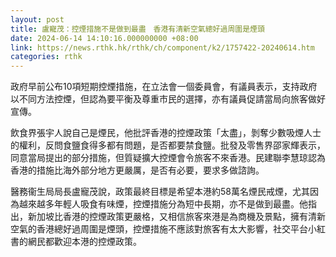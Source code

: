 ```yaml
---
layout: post
title: 盧寵茂：控煙措施不是做到最盡　香港有清新空氣總好過周圍是煙頭
date: 2024-06-14 14:10:16.000000000 +08:00
link: https://news.rthk.hk/rthk/ch/component/k2/1757422-20240614.htm
categories: rthk
---
```


政府早前公布10項短期控煙措施，在立法會一個委員會，有議員表示，支持政府以不同方法控煙，但認為要平衡及尊重市民的選擇，亦有議員促請當局向旅客做好宣傳。

飲食界張宇人說自己是煙民，他批評香港的控煙政策「太盡」，剝奪少數吸煙人士的權利，反問食鹽食得多都有問題，是否都要禁食鹽。批發及零售界邵家輝表示，同意當局提出的部分措施，但質疑擴大控煙會令旅客不來香港。民建聯李慧琼認為香港的措施比海外部分地方更嚴厲，是否有必要，要求多做諮詢。

醫務衞生局局長盧寵茂說，政策最終目標是希望本港約58萬名煙民戒煙，尤其因為越來越多年輕人吸食有味煙，控煙措施分為短中長期，亦不是做到最盡。他指出，新加坡比香港的控煙政策更嚴格，又相信旅客來港是為商機及景點，擁有清新空氣的香港總好過周圍是煙頭，控煙措施不應該對旅客有太大影響，社交平台小紅書的網民都歡迎本港的控煙政策。
